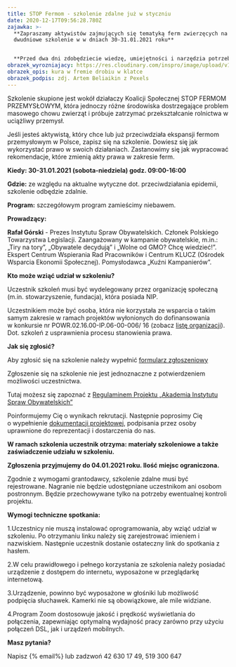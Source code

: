 ```yaml
---
title: STOP Fermom - szkolenie zdalne już w styczniu
date: 2020-12-17T09:56:28.780Z
zajawka: >-
  **Zapraszamy aktywistów zajmujących się tematyką ferm zwierzęcych na bezpłatne
  dwudniowe szkolenie w w dniach 30-31.01.2021 roku**


  **Przed dwa dni zdobędziecie wiedzę, umiejętności i narzędzia potrzebne Wam w codziennej pracy w organizacji.**
obrazek_wyrozniajacy: https://res.cloudinary.com/inspro/image/upload/v1608198714/aiso/Zdj%C4%99cia%20szkolenia/pexels-artem-beliaikin-768.jpg
obrazek_opis: kura w fremie drobiu w klatce
obrazek_podpis: zdj. Artem Beliaikin z Pexels
---
```

Szkolenie skupione jest wokół działaczy Koalicji Społecznej STOP FERMOM PRZEMYSŁOWYM, która jednoczy różne środowiska dostrzegające problem masowego chowu zwierząt i próbuje zatrzymać przekształcanie rolnictwa w uciążliwy przemysł. 

Jeśli jesteś aktywistą, który chce lub już przeciwdziała ekspansji fermom przemysłowym w Polsce, zapisz się na szkolenie. Dowiesz się jak wykorzystać prawo w swoich działaniach. Zastanowimy się jak wypracować rekomendacje, które zmienią akty prawa w zakresie ferm. 

**Kiedy: 30-31.01.2021 (sobota-niedziela) godz. 09:00-16:00**

**Gdzie:** ze względu na aktualne wytyczne dot. przeciwdziałania epidemii, szkolenie odbędzie zdalnie.

**Program:** szczegółowym program zamieścimy niebawem.

**Prowadzący:**

**Rafał Górski** - Prezes Instytutu Spraw Obywatelskich. Członek Polskiego Towarzystwa Legislacji. Zaangażowany w kampanie obywatelskie, m.in.: „Tiry na tory”, „Obywatele decydują” i „Wolne od GMO? Chcę wiedzieć!”. Ekspert Centrum Wspierania Rad Pracowników i Centrum KLUCZ (Ośrodek Wsparcia Ekonomii Społecznej). Pomysłodawca „Kuźni Kampanierów”.

**Kto może wziąć udział w szkoleniu?**

Uczestnik szkoleń musi być wydelegowany przez organizację społeczną (m.in. stowarzyszenie, fundacja), która posiada NIP. 

Uczestnikiem może być osoba, która nie korzystała ze wsparcia o takim samym zakresie w ramach projektów wyłonionych do dofinansowania w konkursie nr POWR.02.16.00-IP.06-00-006/ 16 (zobacz [listę organizacji](https://res.cloudinary.com/inspro/raw/upload/v1600935227/aiso/Lista_realizowanych_projekt%C3%B3w_w_ramach_naboru_6.xlsx)). Dot. szkoleń z usprawnienia procesu stanowienia prawa.

**Jak się zgłosić?**

Aby zgłosić się na szkolenie należy wypełnić [formularz zgłoszeniowy](https://forms.gle/1j9Ex9JfEXzKHzkH9)

Zgłoszenie się na szkolenie nie jest jednoznaczne z potwierdzeniem możliwości uczestnictwa.

Tutaj możesz się zapoznać z [Regulaminem Projektu „Akademia Instytutu Spraw Obywatelskich”](https://res.cloudinary.com/inspro/raw/upload/v1595492542/aiso/regulamin_z_zalacznikami.zip)

Poinformujemy Cię o wynikach rekrutacji. Następnie poprosimy Cię o wypełnienie [dokumentacji projektowej](https://res.cloudinary.com/inspro/raw/upload/v1595492482/aiso/dokumenty_przystapienia_do_projektu.zip), podpisania przez osoby uprawnione do reprezentacji i dostarczenia do nas.

**W ramach szkolenia uczestnik otrzyma: materiały szkoleniowe a także zaświadczenie udziału w szkoleniu.** 

**Zgłoszenia przyjmujemy do 04.01.2021 roku. Ilość miejsc ograniczona.**

Zgodnie z wymogami grantodawcy, szkolenie zdalne musi być rejestrowane. Nagranie nie będzie udostępniane uczestnikom ani osobom postronnym. Będzie przechowywane tylko na potrzeby ewentualnej kontroli projektu.

**Wymogi techniczne spotkania:**

1.Uczestnicy nie muszą instalować oprogramowania, aby wziąć udział w szkoleniu. Po otrzymaniu linku należy się zarejestrować imieniem i nazwiskiem. Następnie uczestnik dostanie ostateczny link do spotkania z hasłem.

2.W celu prawidłowego i pełnego korzystania ze szkolenia należy posiadać urządzenie z dostępem do internetu, wyposażone w przeglądarkę internetową.

3.Urządzenie, powinno być wyposażone w głośniki lub możliwość podpięcia słuchawek. Kamerki nie są obowiązkowe, ale mile widziane.

4.Program Zoom dostosowuje jakość i prędkość wyświetlania do połączenia, zapewniając optymalną wydajność pracy zarówno przy użyciu połączeń DSL, jak i urządzeń mobilnych.

**Masz pytania?**

Napisz [](mailto:akademia@instytut.lodz.pl){% email%} lub zadzwoń 42 630 17 49, 519 300 647